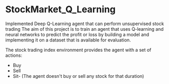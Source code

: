 # StockMarket_Q_Learning
Implemented Deep Q-Learning agent that can perform unsupervised stock trading
The aim of this project is to train an agent that uses Q-learning and neural networks to predict the profit or loss by building a model and implementing it on a dataset that is available for evaluation.

The stock trading index environment provides the agent with a set of actions:
 * Buy
 * Sell
 * Sit- (The agent doesn't buy or sell any stock for that duration)
 


